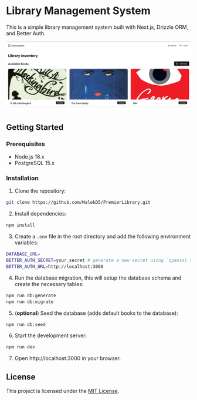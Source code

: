 # Library Management System

This is a simple library management system built with Next.js, Drizzle ORM, and Better Auth.

![Project Image](.github/images/project-image.png)

## Getting Started

### Prerequisites

- Node.js 18.x
- PostgreSQL 15.x

### Installation

1. Clone the repository:

```bash
git clone https://github.com/MalekD5/PremierLibrary.git
```

2. Install dependencies:

```bash
npm install
```

3. Create a `.env` file in the root directory and add the following environment variables:

```bash
DATABASE_URL=
BETTER_AUTH_SECRET=your_secret # generate a new secret using `openssl rand -hex 32`
BETTER_AUTH_URL=http://localhost:3000
```

4. Run the database migration, this will setup the database schema and create the necessary tables:

```bash
npm run db:generate
npm run db:migrate
```

5. (**optional**) Seed the database (adds default books to the database): 

```bash
npm run db:seed
```

6. Start the development server:

```bash
npm run dev
```

7. Open http://localhost:3000 in your browser.

## License

This project is licensed under the [MIT License](LICENSE).